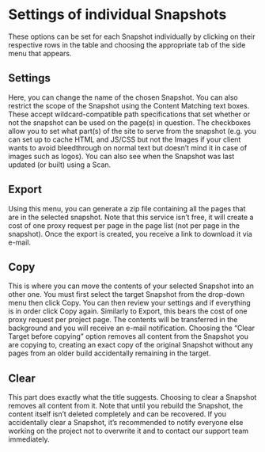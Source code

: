 # Settings of individual Snapshots

These options can be set for each Snapshot individually by clicking on their respective rows in the table and choosing the appropriate tab of the side menu that appears.

## Settings

Here, you can change the name of the chosen Snapshot. You can also restrict the scope of the Snapshot using the Content Matching text boxes. These accept wildcard-compatible path specifications that set whether or not the snapshot can be used on the page(s) in question. The checkboxes allow you to set what part(s) of the site to serve from the snapshot (e.g. you can set up to cache HTML and JS/CSS but not the Images if your client wants to avoid bleedthrough on normal text but doesn’t mind it in case of images such as logos). You can also see when the Snapshot was last updated (or built) using a Scan.

## Export

Using this menu, you can generate a zip file containing all the pages that are in the selected snapshot. Note that this service isn’t free, it will create a cost of one proxy request per page in the page list (not per page in the snapshot). Once the export is created, you receive a link to download it via e-mail.

## Copy

This is where you can move the contents of your selected Snapshot into an other one. You must first select the target Snapshot from the drop-down menu then click Copy. You can then review your settings and if everything is in order click Copy again. Similarly to Export, this bears the cost of one proxy request per project page. The contents will be transferred in the background and you will receive an e-mail notification. Choosing the “Clear Target before copying” option removes all content from the Snapshot you are copying to, creating an exact copy of the original Snapshot without any pages from an older build accidentally remaining in the target.

## Clear

This part does exactly what the title suggests. Choosing to clear a Snapshot removes all content from it. Note that until you rebuild the Snapshot, the content itself isn’t deleted completely and can be recovered. If you accidentally clear a Snapshot, it’s recommended to notify everyone else working on the project not to overwrite it and to contact our support team immediately.